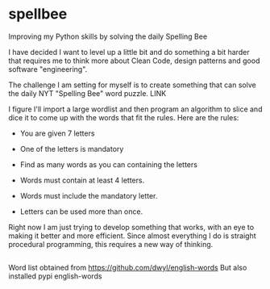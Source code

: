 # spellbee
Improving my Python skills by solving the daily Spelling Bee 

I have decided I want to level up a little bit and do something a bit harder that requires me to think more about Clean Code, design patterns and good software "engineering".

The challenge I am setting for myself is to create something that can solve the daily NYT "Spelling Bee" word puzzle. LINK

I figure I'll import a large wordlist and then program an algorithm to slice and dice it to come up with the words that fit the rules. Here are the rules:

* You are given 7 letters

* One of the letters is mandatory

* Find as many words as you can containing the letters

* Words must contain at least 4 letters.

* Words must include the mandatory letter.

* Letters can be used more than once.

Right now I am just trying to develop something that works, with an eye to making it better and more efficient. Since almost everything I do is straight procedural programming, this requires a new way of thinking.

## 
Word list obtained from https://github.com/dwyl/english-words
But also installed pypi english-words





